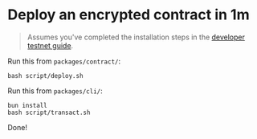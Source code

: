 # Deploy an encrypted contract in 1m

> Assumes you've completed the installation steps in the [developer testnet guide](https://docs.seismic.systems/appendix/deployments).

Run this from `packages/contract/`:

```
bash script/deploy.sh
```

Run this from `packages/cli/`:

```
bun install
bash script/transact.sh
```

Done!
